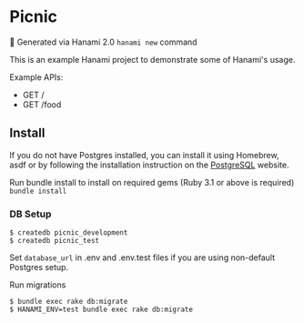 # Picnic
🧺
Generated via Hanami 2.0 `hanami new` command

This is an example Hanami project to demonstrate some of Hanami's usage.

Example APIs:
- GET /
- GET /food

## Install

If you do not have Postgres installed, you can install it using Homebrew, asdf or by following the installation instruction on the [PostgreSQL](https://www.postgresql.org/) website.

Run bundle install to install on required gems (Ruby 3.1 or above is required)
`bundle install`

### DB Setup
```
$ createdb picnic_development
$ createdb picnic_test
```
Set `database_url` in .env and .env.test files if you are using non-default Postgres setup.

Run migrations
```
$ bundle exec rake db:migrate
$ HANAMI_ENV=test bundle exec rake db:migrate
```
